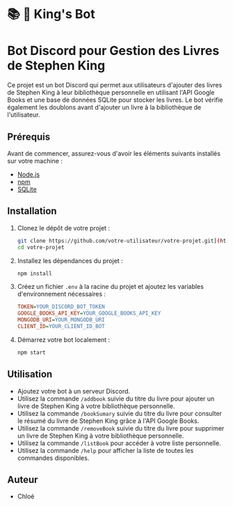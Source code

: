 # 📚 🤡 King's Bot
 
# Bot Discord pour Gestion des Livres de Stephen King

Ce projet est un bot Discord qui permet aux utilisateurs d'ajouter des livres de Stephen King à leur bibliothèque personnelle en utilisant l'API Google Books et une base de données SQLite pour stocker les livres. Le bot vérifie également les doublons avant d'ajouter un livre à la bibliothèque de l'utilisateur.

## Prérequis

Avant de commencer, assurez-vous d'avoir les éléments suivants installés sur votre machine :

- [Node.js](https://nodejs.org/)
- [npm](https://www.npmjs.com/)
- [SQLite](https://www.sqlite.org/download.html)

## Installation

1. Clonez le dépôt de votre projet :
    ```sh
    git clone https://github.com/votre-utilisateur/votre-projet.git](https://github.com/Chloe-Patte/King-s-Bot.git
    cd votre-projet
    ```

2. Installez les dépendances du projet :
    ```sh
    npm install
    ```

3. Créez un fichier `.env` à la racine du projet et ajoutez les variables d'environnement nécessaires :
    ```ini
    TOKEN=YOUR_DISCORD_BOT_TOKEN
    GOOGLE_BOOKS_API_KEY=YOUR_GOOGLE_BOOKS_API_KEY
    MONGODB_URI=YOUR_MONGODB_URI
    CLIENT_ID=YOUR_CLIENT_ID_BOT
    ```
4. Démarrez votre bot localement :
    ```sh
    npm start
    ```

## Utilisation

- Ajoutez votre bot à un serveur Discord.
- Utilisez la commande `/addbook` suivie du titre du livre pour ajouter un livre de Stephen King à votre bibliothèque personnelle.
- Utilisez la commande `/bookSumary` suivie du titre du livre pour consulter le résumé du livre de Stephen King grâce à l'API Google Books.
- Utilisez la commande `/removeBook` suivie du titre du livre pour supprimer un livre de Stephen King à votre bibliothèque personnelle.
- Utilisez la commande `/listBook` pour accéder à votre liste personnelle.
- Utilisez la commande `/help` pour afficher la liste de toutes les commandes disponibles.

## Auteur

- Chloé
